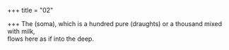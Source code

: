 +++
title = "02"

+++
The (soma), which is a hundred pure (draughts) or a thousand mixed  with milk,  
flows here as if into the deep.  